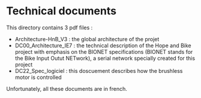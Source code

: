 # Technical documents

This directory contains 3 pdf files : 

* Architecture-HnB_V3 : the global architecture of the projet 
* DC00_Architecture_IE7 : the technical description of the Hope and Bike project with emphasis on the BIONET specifications (BIONET stands for the Bike Input Outut NETwork), a serial network specially created for this project 
* DC22_Spec_logiciel : this doscuement describes how the brushless motor is controlled 


Unfortunately, all these documents are in french.

